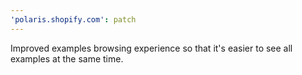 ```yaml
---
'polaris.shopify.com': patch
---
```


Improved examples browsing experience so that it's easier to see all examples at the same time.
